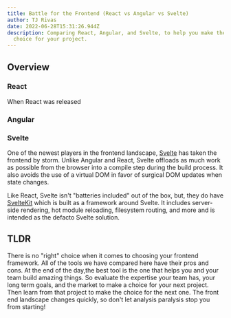 ```yaml
---
title: Battle for the Frontend (React vs Angular vs Svelte)
author: TJ Rivas
date: 2022-06-28T15:31:26.944Z
description: Comparing React, Angular, and Svelte, to help you make the best
  choice for your project.
---
```

## Overview

### React

When React was released 

### Angular

### Svelte

One of the newest players in the frontend landscape, [Svelte](https://svelte.dev) has taken the frontend by storm. Unlike Angular and React, Svelte offloads as much work as possible from the browser into a compile step during the build process. It also avoids the use of a virtual DOM in favor of surgical DOM updates when state changes. 

Like React, Svelte isn't "batteries included" out of the box, but, they do have [SvelteKit](https://kit.svelte.dev/) which is built as a framework around Svelte. It includes server-side rendering, hot module reloading, filesystem routing, and more and is intended as the defacto Svelte solution.

## TLDR

There is no "right" choice when it comes to choosing your frontend framework. All of the tools we have compared here have their pros and cons. At the end of the day,the best tool is the one that helps you and your team build amazing things. So evaluate the expertise your team has, your long term goals, and the market to make a choice for your next project. Then learn from that project to make the choice for the next one. The front end landscape changes quickly, so don't let analysis paralysis stop you from starting!